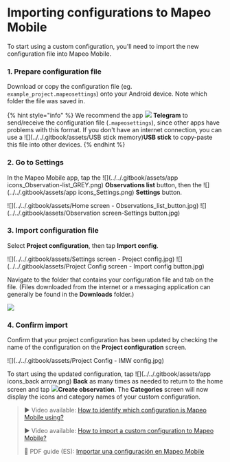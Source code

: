 # Importing configurations to Mapeo Mobile

To start using a custom configuration, you'll need to import the new configuration file into Mapeo Mobile.

### 1. Prepare configuration file

Download or copy the configuration file (eg. `example_project.mapeosettings`) onto your Android device. Note which folder the file was saved in.&#x20;

{% hint style="info" %}
We recommend the app ![](../../.gitbook/assets/telegram) **Telegram** to send/receive the configuration file (`.mapeosettings`), since other apps have problems with this format. If you don't have an internet connection, you can use a ![](../../.gitbook/assets/USB stick memory)**USB stick** to copy-paste this file into other devices.&#x20;
{% endhint %}

### 2. Go to Settings

In the Mapeo Mobile app, tap the ![](../../.gitbook/assets/app icons\_Observation-list\_GREY.png) **Observations list** button, then the ![](../../.gitbook/assets/app icons\_Settings.png) **Settings** button.

![](../../.gitbook/assets/Home screen - Observations\_list\_button.jpg)  ![](../../.gitbook/assets/Observation screen-Settings button.jpg)

### 3. Import configuration file

Select **Project configuration**, then tap **Import config**.

![](../../.gitbook/assets/Settings screen - Project config.jpg)  ![](../../.gitbook/assets/Project Config screen - Import config button.jpg)

Navigate to the folder that contains your configuration file and tab on the file. (Files downloaded from the internet or a messaging application can generally be found in the **Downloads** folder.)

![](../../.gitbook/assets/Import\_config\_downloads\_screen.jpg)

### 4. Confirm import

Confirm that your project configuration has been updated by checking the name of the configuration on the **Project configuration** screen.

![](../../.gitbook/assets/Project Config - IMW config.jpg)

To start using the updated configuration, tap ![](../../.gitbook/assets/app icons\_back arrow.png) **Back** as many times as needed to return to the home screen and tap ![](../../.gitbook/assets/create\_observation.png)**Create observation**. The **Categories** screen will now display the icons and category names of your custom configuration.&#x20;

> ▶ Video available: [How to identify which configuration is Mapeo Mobile using?](https://www.youtube.com/watch?v=SaSxCBGjZiM\&list=PLI10lL3Yr-k2MUMquVTaQxZoiQqfT\_eID\&index=6\&t=65s)
> 
> ▶ Video available: [How to import a custom configuration to Mapeo Mobile?](https://www.youtube.com/watch?v=PNodALVTG5w\&list=PLI10lL3Yr-k2MUMquVTaQxZoiQqfT\_eID\&index=7\&t=20s)&#x20;
> 
> 📖 PDF guide (ES): [Importar una configuración en Mapeo Mobile](https://drive.google.com/file/d/1hVSjhdzaqps3cLCQ08o6-ai3hymj6as9/view?usp=sharing)
